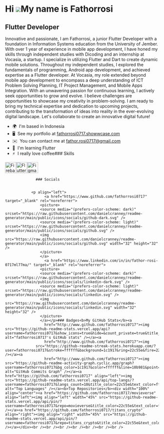 Hi ![](https://user-images.githubusercontent.com/18350557/176309783-0785949b-9127-417c-8b55-ab5a4333674e.gif)My name is Fathorrosi
==================================================================================================================================

Flutter Developer
-----------------

Innovative and passionate, I am Fathorrosi, a junior Flutter Developer with a foundation in Information Systems education from the University of Jember. With over 1 year of experience in mobile app development, I have honed my skills through independent studies with Dicoding and an internship at Vocasia, a startup. I specialize in utilizing Flutter and Dart to create dynamic mobile solutions. Throughout my independent studies, I explored the fundamentals of programming, Android app development, and achieved expertise as a Flutter developer. At Vocasia, my role extended beyond mobile app development to encompass a deep understanding of ICT Problem Solving Planning, IT Project Management, and Mobile Apps Integration. With an unwavering passion for continuous learning, I actively seek opportunities to grow and evolve. I believe challenges are opportunities to showcase my creativity in problem-solving. I am ready to bring my technical expertise and dedication to upcoming projects, contributing to the transformation of ideas into reality in the ever-evolving digital landscape. Let's collaborate to create an innovative digital future!

*   🌍  I'm based in Indonesia
*   🖥️  See my portfolio at [fathorrosi0717.showwcase.com](http://fathorrosi0717.showwcase.com)
*   ✉️  You can contact me at [fathor.rosi0717@gmail.com](mailto:fathor.rosi0717@gmail.com)
*   🧠  I'm learning Flutter
*   ⚡  I really love coffee### Skills 
<p align="left">
<a href="https://firebase.google.com/" target="_blank" rel="noreferrer"><img src="https://raw.githubusercontent.com/danielcranney/readme-generator/main/public/icons/skills/firebase-colored.svg" width="36" height="36" alt="Firebase" /></a><a href="https://flutter.dev/" target="_blank" rel="noreferrer"><img src="https://raw.githubusercontent.com/danielcranney/readme-generator/main/public/icons/skills/flutter-colored.svg" width="36" height="36" alt="Flutter" /></a><a href="https://www.figma.com/" target="_blank" rel="noreferrer"><img src="https://raw.githubusercontent.com/danielcranney/readme-generator/main/public/icons/skills/figma-colored.svg" width="36" height="36" alt="Figma" /></a>
                    </p>
                    
                  ### Socials
                  
                  
                <p align="left">
                      <a href="https://www.github.com/fathorrosi0717" target="_blank" rel="noreferrer">
                    <picture>
                    <source media="(prefers-color-scheme: dark)" srcset="https://raw.githubusercontent.com/danielcranney/readme-generator/main/public/icons/socials/github-dark.svg" />
                    <source media="(prefers-color-scheme: light)" srcset="https://raw.githubusercontent.com/danielcranney/readme-generator/main/public/icons/socials/github.svg" />
                    <img src="https://raw.githubusercontent.com/danielcranney/readme-generator/main/public/icons/socials/github.svg" width="32" height="32" />
                    </picture>
                    </a>
                      <a href="https://www.linkedin.com/in/in/fathor-rosi-0717ml77ma/" target="_blank" rel="noreferrer">
                    <picture>
                    <source media="(prefers-color-scheme: dark)" srcset="https://raw.githubusercontent.com/danielcranney/readme-generator/main/public/icons/socials/linkedin-dark.svg" />
                    <source media="(prefers-color-scheme: light)" srcset="https://raw.githubusercontent.com/danielcranney/readme-generator/main/public/icons/socials/linkedin.svg" />
                    <img src="https://raw.githubusercontent.com/danielcranney/readme-generator/main/public/icons/socials/linkedin.svg" width="32" height="32" />
                    </picture>
                    </a></p>### Badges<b>My GitHub Stats</b><a
                      href="http://www.github.com/fathorrosi0717"><img src="https://github-readme-stats.vercel.app/api?username=fathorrosi0717&show_icons=true&hide=&count_private=true&title_color=22c55e&text_color=ffffff&icon_color=10b981&bg_color=1c1917&hide_border=true&show_icons=true" alt="fathorrosi0717's GitHub stats" /></a><a
                      href="http://www.github.com/fathorrosi0717"><img
                  src="https://github-readme-streak-stats.herokuapp.com/?user=fathorrosi0717&stroke=ffffff&background=1c1917&ring=22c55e&fire=22c55e&currStreakNum=ffffff&currStreakLabel=22c55e&sideNums=ffffff&sideLabels=ffffff&dates=ffffff&hide_border=true" /></a><a
                      href="http://www.github.com/fathorrosi0717"><img src="https://github-readme-activity-graph.cyclic.app/graph?username=fathorrosi0717&bg_color=1c1917&color=ffffff&line=10b981&point=ffffff&area_color=1c1917&area=true&hide_border=true&custom_title=GitHub%20Commits%20Graph" alt="GitHub Commits Graph" /></a><a href="https://github.com/fathorrosi0717" align="left"><img src="https://github-readme-stats.vercel.app/api/top-langs/?username=fathorrosi0717&langs_count=10&title_color=22c55e&text_color=ffffff&icon_color=10b981&bg_color=1c1917&hide_border=true&locale=en&custom_title=Top%20%Languages" alt="Top Languages" /></a><b>Top Repositories</b><div width="100%" align="center"><a href="https://github.com/fathorrosi0717/movieverse" align="left"><img align="left" width="45%" src="https://github-readme-stats.vercel.app/api/pin/?username=fathorrosi0717&repo=movieverse&title_color=22c55e&text_color=ffffff&icon_color=10b981&bg_color=1c1917&hide_border=true&locale=en" /></a><a href="https://github.com/fathorrosi0717/titans_crypto" align="right"><img align="right" width="45%" src="https://github-readme-stats.vercel.app/api/pin/?username=fathorrosi0717&repo=titans_crypto&title_color=22c55e&text_color=ffffff&icon_color=10b981&bg_color=1c1917&hide_border=true&locale=en" /></a></div><br /><br /><br /><br /><br /><br /><br />
